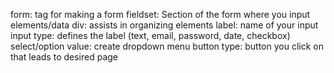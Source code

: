 form: tag for making a form
fieldset: Section of the form where you input elements/data
div: assists in organizing elements 
label: name of your input
input type: defines the label (text, email, password, date, checkbox)
select/option value: create dropdown menu
button type: button you click on that leads to desired page
